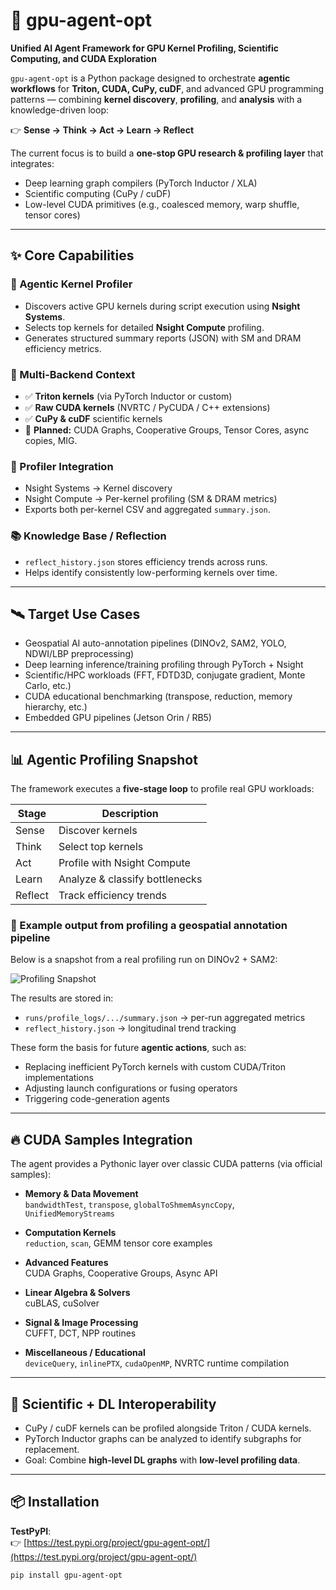 # 🧠 **gpu-agent-opt**

**Unified AI Agent Framework for GPU Kernel Profiling, Scientific Computing, and CUDA Exploration**

`gpu-agent-opt` is a Python package designed to orchestrate **agentic workflows** for **Triton, CUDA, CuPy, cuDF**, and advanced GPU programming patterns — combining **kernel discovery**, **profiling**, and **analysis** with a knowledge-driven loop:

👉 **Sense → Think → Act → Learn → Reflect**

The current focus is to build a **one-stop GPU research & profiling layer** that integrates:
- Deep learning graph compilers (PyTorch Inductor / XLA)  
- Scientific computing (CuPy / cuDF)  
- Low-level CUDA primitives (e.g., coalesced memory, warp shuffle, tensor cores)

---

## ✨ **Core Capabilities**

### 🧠 Agentic Kernel Profiler
- Discovers active GPU kernels during script execution using **Nsight Systems**.  
- Selects top kernels for detailed **Nsight Compute** profiling.  
- Generates structured summary reports (JSON) with SM and DRAM efficiency metrics.

### 🧪 Multi-Backend Context
- ✅ **Triton kernels** (via PyTorch Inductor or custom)  
- ✅ **Raw CUDA kernels** (NVRTC / PyCUDA / C++ extensions)  
- ✅ **CuPy & cuDF** scientific kernels  
- 🚧 **Planned:** CUDA Graphs, Cooperative Groups, Tensor Cores, async copies, MIG.

### 🔬 Profiler Integration
- Nsight Systems → Kernel discovery  
- Nsight Compute → Per-kernel profiling (SM & DRAM metrics)  
- Exports both per-kernel CSV and aggregated `summary.json`.

### 📚 Knowledge Base / Reflection
- `reflect_history.json` stores efficiency trends across runs.  
- Helps identify consistently low-performing kernels over time.

---

## 🛰 **Target Use Cases**
- Geospatial AI auto-annotation pipelines (DINOv2, SAM2, YOLO, NDWI/LBP preprocessing)  
- Deep learning inference/training profiling through PyTorch + Nsight  
- Scientific/HPC workloads (FFT, FDTD3D, conjugate gradient, Monte Carlo, etc.)  
- CUDA educational benchmarking (transpose, reduction, memory hierarchy, etc.)  
- Embedded GPU pipelines (Jetson Orin / RB5)

---

## 📊 **Agentic Profiling Snapshot**

The framework executes a **five-stage loop** to profile real GPU workloads:

| Stage   | Description                     |
|---------|----------------------------------|
| Sense   | Discover kernels                |
| Think   | Select top kernels              |
| Act     | Profile with Nsight Compute     |
| Learn   | Analyze & classify bottlenecks |
| Reflect | Track efficiency trends        |

### 📸 Example output from profiling a geospatial annotation pipeline

Below is a snapshot from a real profiling run on DINOv2 + SAM2:

![Profiling Snapshot](https://github.com/intelav/gpu-agent-opt/blob/main/assets/profile_snapshot.png)

The results are stored in:

- `runs/profile_logs/.../summary.json` → per-run aggregated metrics  
- `reflect_history.json` → longitudinal trend tracking

These form the basis for future **agentic actions**, such as:
- Replacing inefficient PyTorch kernels with custom CUDA/Triton implementations
- Adjusting launch configurations or fusing operators
- Triggering code-generation agents

---

## 🔥 **CUDA Samples Integration**

The agent provides a Pythonic layer over classic CUDA patterns (via official samples):

- **Memory & Data Movement**  
  `bandwidthTest`, `transpose`, `globalToShmemAsyncCopy`, `UnifiedMemoryStreams`

- **Computation Kernels**  
  `reduction`, `scan`, GEMM tensor core examples

- **Advanced Features**  
  CUDA Graphs, Cooperative Groups, Async API

- **Linear Algebra & Solvers**  
  cuBLAS, cuSolver

- **Signal & Image Processing**  
  CUFFT, DCT, NPP routines

- **Miscellaneous / Educational**  
  `deviceQuery`, `inlinePTX`, `cudaOpenMP`, NVRTC runtime compilation

---

## 🧪 **Scientific + DL Interoperability**

- CuPy / cuDF kernels can be profiled alongside Triton / CUDA kernels.  
- PyTorch Inductor graphs can be analyzed to identify subgraphs for replacement.  
- Goal: Combine **high-level DL graphs** with **low-level profiling data**.

---

## 📦 **Installation**

**TestPyPI**:  
👉 [https://test.pypi.org/project/gpu-agent-opt/](https://test.pypi.org/project/gpu-agent-opt/)

```bash
pip install gpu-agent-opt
